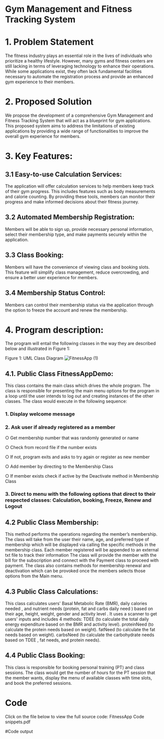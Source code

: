 # Gym Management and Fitness Tracking System 
# 1. Problem Statement
The fitness industry plays an essential role in the lives of individuals who prioritize a healthy lifestyle. However, many gyms and fitness centers are still lacking in terms of leveraging technology to enhance their operations. While some applications exist, they often lack fundamental facilities necessary to automate the registration process and provide an enhanced gym experience to their members.

# 2. Proposed Solution
We propose the development of a comprehensive Gym Management and Fitness Tracking System that will act as a blueprint for gym applications. This proposed system aims to address the limitations of existing applications by providing a wide range of functionalities to improve the overall gym experience for members.

# 3. Key Features:
## 3.1 Easy-to-use Calculation Services: 
The application will offer calculation services to help members keep track of their gym progress. This includes features such as body measurements and calorie counting. By providing these tools, members can monitor their progress and make informed decisions about their fitness journey.

## 3.2 Automated Membership Registration: 
Members will be able to sign up, provide necessary personal information, select their membership type, and make payments securely within the application.

## 3.3 Class Booking:
 Members will have the convenience of viewing class and booking slots. This feature will simplify class management, reduce overcrowding, and ensure a better user experience for members.

## 3.4 Membership Status Control:
Members can control their membership status via the application through the option to freeze the account and renew the membership.


# 4. Program description:
The program will entail the following classes in the way they are described below and illustrated in Figure 1:

Figure 1: UML Class Diagram
![FitnessApp (1)](https://github.com/Jzakai/FitnessApp/assets/116767833/4355c053-cb4b-4529-83c8-3e9c823d6d1a)

## 4.1. Public Class FitnessAppDemo:
This class contains the main class which drives the whole program. The class is responsible for presenting the main menu options for the program in a loop until the user intends to log out and creating instances of the other classes.
The class would execute in the following sequence:
### 1. Display welcome message
### 2. Ask user if already registered as a member
○ Get membership number that was randomly generated or name

○ Check from record file if the number exists

○ If not, program exits and asks to try again or register as new member

○ Add member by directing to the Membership Class

○ If member exists check if active by the Deactivate method in Membership Class

  ### 3. Direct to menu with the following options that direct to their respected classes: Calculation, booking, Freeze, Renew and Logout

## 4.2 Public Class Membership:
This method performs the operations regarding the member’s membership. 
The class will take from the user their name, age, and preferred type of membership which will be displayed via calling the specific methods in the membership class. 
Each member registered will be appended to an external txt file to track their information
The class will provide the member with the bill for the subscription and connect with the Payment class to proceed with payment.
The class also contains methods for membership renewal and deactivation which can be provoked once the members selects those options from the Main menu.
	
## 4.3 Public Class Calculations:
This class calculates users' Basal Metabolic Rate (BMR), daily calories needed , and nutrient needs (protein, fat and carbs daily need ) based on their age, height, weight, gender and activity level . 
It uses a scanner to get users' inputs and includes 4 methods: 
TDEE (to calculate the total daily energy expenditure based on the BMR and activity level).
proteinNeed (to calculate the protein needs based on weight).
fatNeed (to calculate the fat needs based on weight).
carbsNeed (to calculate the carbohydrate needs based on TDEE , fat needs, and protein needs).

## 4.4 Public Class Booking:
This class is responsible for booking personal training (PT) and class sessions. The class would get the number of hours for the PT session that the member wants,  display the menu of available classes with time slots, and book the preferred sessions.


# Code
Click on the file below to view the full source code:
	FitnessApp Code snippets.pdf

#Code output 


